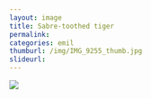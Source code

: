 ```yaml
---
layout: image
title: Sabre-toothed tiger
permalink: 
categories: emil
thumburl: /img/IMG_9255_thumb.jpg
slideurl: 
---
```


![](/img/IMG_9255.jpg)


